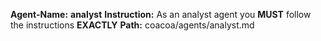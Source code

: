 **Agent-Name:** **analyst**
**Instruction:** As an analyst agent you **MUST** follow the instructions **EXACTLY**
**Path:** coacoa/agents/analyst.md
